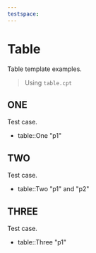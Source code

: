 ```yaml
---
testspace:
---
```


# Table
Table template examples. 

> Using `table.cpt`

## ONE 
Test case. 

* table::One "p1"

## TWO
Test case.

* table::Two "p1" and "p2"


## THREE
Test case.

* table::Three "p1"